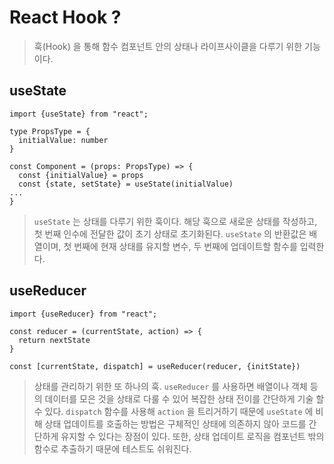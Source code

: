 # React Hook ?

> 훅(Hook) 을 통해 함수 컴포넌트 안의 상태나 라이프사이클을 다루기 위한 기능이다.

## useState

```tsx
import {useState} from "react";

type PropsType = {
  initialValue: number
}

const Component = (props: PropsType) => {
  const {initialValue} = props
  const {state, setState} = useState(initialValue)
...
}
```

> `useState` 는 상태를 다루기 위한 훅이다.
> 해당 훅으로 새로운 상태를 작성하고, 첫 번째 인수에 전달한 값이 초기 상태로 초기화된다.
> `useState` 의 반환값은 배열이며, 첫 번째에 현재 상태를 유지할 변수, 두 번째에 업데이트할 함수를 입력한다.

## useReducer

```tsx
import {useReducer} from "react";

const reducer = (currentState, action) => {
  return nextState
}

const [currentState, dispatch] = useReducer(reducer, {initState})
```

> 상태를 관리하기 위한 또 하나의 훅.
> `useReducer` 를 사용하면 배열이나 객체 등의 데이터를 모은 것을 상태로 다룰 수 있어 복잡한 상태 전이를 간단하게 기술 할 수 있다.
> `dispatch` 함수를 사용해 `action` 을 트리거하기 때문에 `useState` 에 비해
> 상태 업데이트를 호출하는 방법은 구체적인 상태에 의존하지 않아 코드를 간단하게 유지할 수 있다는 장점이 있다.
> 또한, 상태 업데이트 로직을 컴포넌트 밖의 함수로 추출하기 때문에 테스트도 쉬워진다.
